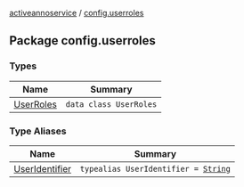 [activeannoservice](../index.md) / [config.userroles](./index.md)

## Package config.userroles

### Types

| Name | Summary |
|---|---|
| [UserRoles](-user-roles/index.md) | `data class UserRoles` |

### Type Aliases

| Name | Summary |
|---|---|
| [UserIdentifier](-user-identifier.md) | `typealias UserIdentifier = `[`String`](https://kotlinlang.org/api/latest/jvm/stdlib/kotlin/-string/index.html) |
